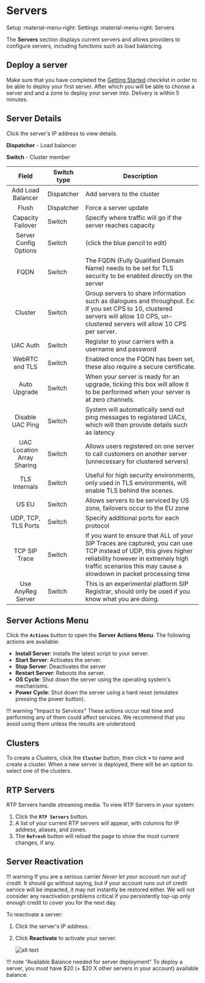 # Servers
Setup :material-menu-right: Settings :material-menu-right: Servers

The **Servers** section displays current servers and allows providers to configure servers, including functions such as load balancing. 

## Deploy a server
Make sure that you have completed the [Getting Started](https://docs.connexcs.com/getting-started/) checklist in order to be able to deploy your first server. After which you will be able to choose a server and and a zone to deploy your server into. Delivery is within 5 minutes.

## Server Details
Click the server's IP address to view details. 

**Dispatcher** - Load balancer

**Switch** - Cluster member

|Field|Switch type|Description|
|:----------------:|---|---|
|Add Load Balancer|Dispatcher|Add servers to the cluster|
|Flush|Dispatcher|Force a server update|
|Capacity Failover|Switch|Specify where traffic will go if the server reaches capacity|
|Server Config Options|Switch|(click the blue pencil to edit)|
|FQDN|Switch|The FQDN (Fully Qualified Domain Name) needs to be set for TLS security to be enabled directly on the server|
|Cluster|Switch|Group servers to share information such as dialogues and throughput. Ex: if you set CPS to 10, clustered servers will allow 10 CPS, un-clustered servers will allow 10 CPS per server. |
|UAC Auth|Switch|Register to your carriers with a username and password|
|WebRTC and TLS|Switch|Enabled once the FQDN has been set, these also require a secure certificate.|
|Auto Upgrade|Switch|When your server is ready for an upgrade, ticking this box will allow it to be performed when your server is at zero channels.|
|Disable UAC Ping|Switch|System will automatically send out ping messages to registered UACs, which will then provide details such as latency|
|UAC Location Array Sharing|Switch|Allows users registered on one server to call customers on another server (unnecessary for clustered servers)|
|TLS Internals|Switch|Useful for high security environments, only used in TLS environments, will enable TLS behind the scenes.|
|US EU|Switch|Allows servers to be serviced by US zone, failovers occur to the EU zone|
|UDP, TCP, TLS Ports|Switch|Specify additional ports for each protocol|
|TCP SIP Trace|Switch|If you want to ensure that ALL of your SIP Traces are captured, you can use TCP instead of UDP, this gives higher reliability however in extremely high traffic scenarios this may cause a slowdown in packet processing time|
|Use AnyReg Server|Switch|This is an experimental platform SIP Registrar, should only be used if you know what you are doing.|

## Server Actions Menu
Click the **`Actions`** button to open the **Server Actions Menu**. The following actions are available:

* **Install Server**: installs the latest script to your server.
* **Start Server**: Activates the server.
* **Stop Server**: Deactivates the server
* **Restart Server**: Reboots the server.
* **OS Cycle**: Shut down the server using the operating system's mechanisms.
* **Power Cycle**: Shut down the server using a hard reset (emulates pressing the power button).

!!! warning "Impact to Services"
    These actions occur real time and performing any of them could affect services. We recommend that you avoid using them unless the results are understood.

## Clusters
To create a Clusters, click the **`Cluster`** button, then click **`+`** to name and create a cluster. When a new server is deployed, there will be an option to select one of the clusters. 

## RTP Servers
RTP Servers handle streaming media. To view RTP Servers in your system:

1. Click the **`RTP Servers`** button.
2. A list of your current RTP servers will appear, with columns for IP address, aliases, and zones.
3. The **`Refresh`** button will reload the page to show the most current changes, if any.

## Server Reactivation

!!! warning 
    If you are a serious carrier *Never let your account run out of credit*. It should go without saying, but if your account runs out of credit service will be impacted, it may     not instantly be restored either. We will not consider any reactivation problems critical if you persistently top-up only enough credit to cover you for the next day.

To reactivate a server:

1. Click the server's IP address.
2. Click **Reactivate** to activate your server.

   ![alt text][server-6]


!!! note "Available Balance needed for server deployment"
    To deploy a server, you must have $20 (+ $20 X other servers in your account) available balance.

[rtpserver]: /misc/img/rtpservers.png "RTP Server"
[server-6]: /misc/img/244.png "server-6"
